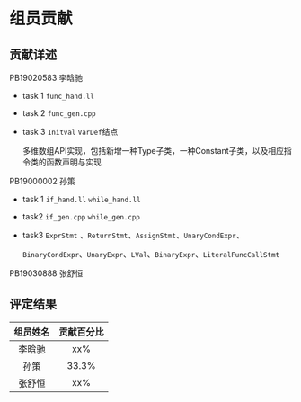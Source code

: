 # 组员贡献

## 贡献详述

PB19020583 李晗驰

- task 1 `func_hand.ll`

- task 2 `func_gen.cpp`

- task 3 `Initval` `VarDef`结点

  多维数组API实现，包括新增一种Type子类，一种Constant子类，以及相应指令类的函数声明与实现

PB19000002 孙策 

* task 1 `if_hand.ll` `while_hand.ll`

* task2 `if_gen.cpp` `while_gen.cpp`

* task3 `ExprStmt` 、`ReturnStmt`、`AssignStmt`、`UnaryCondExpr`、

    ​          `BinaryCondExpr`、`UnaryExpr`、`LVal`、`BinaryExpr`、`Literal`
    ​          `FuncCallStmt`

PB19030888 张舒恒



## 评定结果

| 组员姓名 | 贡献百分比 |
| :-----: | :-------: |
|   李晗驰   |    xx%    |
|   孙策   |    33.3%    |
|   张舒恒   |    xx%    |
